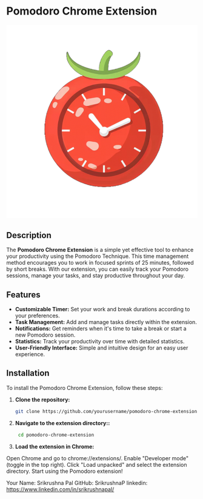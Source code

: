 # Pomodoro Chrome Extension

![Pomodoro Timer](icon.png)

## Description

The **Pomodoro Chrome Extension** is a simple yet effective tool to enhance your productivity using the Pomodoro Technique. This time management method encourages you to work in focused sprints of 25 minutes, followed by short breaks. With our extension, you can easily track your Pomodoro sessions, manage your tasks, and stay productive throughout your day.

## Features

- **Customizable Timer:** Set your work and break durations according to your preferences.
- **Task Management:** Add and manage tasks directly within the extension.
- **Notifications:** Get reminders when it's time to take a break or start a new Pomodoro session.
- **Statistics:** Track your productivity over time with detailed statistics.
- **User-Friendly Interface:** Simple and intuitive design for an easy user experience.

## Installation

To install the Pomodoro Chrome Extension, follow these steps:

1. **Clone the repository:**

   ```bash
   git clone https://github.com/yourusername/pomodoro-chrome-extension.git
   ```

2. **Navigate to the extension directory::**
   ```bash
    cd pomodoro-chrome-extension
   ```
3. **Load the extension in Chrome:**

Open Chrome and go to chrome://extensions/.
Enable "Developer mode" (toggle in the top right).
Click "Load unpacked" and select the extension directory.
Start using the Pomodoro extension!

Your Name: Srikrushna Pal
GitHub: SrikrushnaP
linkedin: https://www.linkedin.com/in/srikrushnapal/
